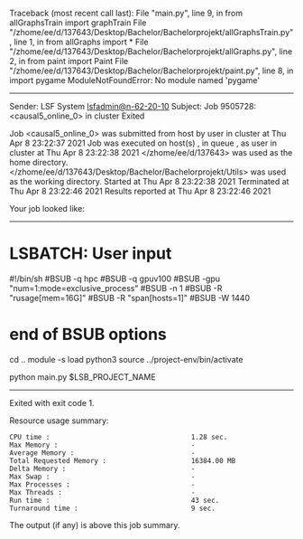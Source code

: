 Traceback (most recent call last):
  File "main.py", line 9, in <module>
    from allGraphsTrain import graphTrain
  File "/zhome/ee/d/137643/Desktop/Bachelor/Bachelorprojekt/allGraphsTrain.py", line 1, in <module>
    from allGraphs import *
  File "/zhome/ee/d/137643/Desktop/Bachelor/Bachelorprojekt/allGraphs.py", line 2, in <module>
    from paint import Paint
  File "/zhome/ee/d/137643/Desktop/Bachelor/Bachelorprojekt/paint.py", line 8, in <module>
    import pygame
ModuleNotFoundError: No module named 'pygame'

------------------------------------------------------------
Sender: LSF System <lsfadmin@n-62-20-10>
Subject: Job 9505728: <causal5_online_0> in cluster <dcc> Exited

Job <causal5_online_0> was submitted from host <n-62-30-4> by user <s183905> in cluster <dcc> at Thu Apr  8 23:22:37 2021
Job was executed on host(s) <n-62-20-10>, in queue <gpuv100>, as user <s183905> in cluster <dcc> at Thu Apr  8 23:22:38 2021
</zhome/ee/d/137643> was used as the home directory.
</zhome/ee/d/137643/Desktop/Bachelor/Bachelorprojekt/Utils> was used as the working directory.
Started at Thu Apr  8 23:22:38 2021
Terminated at Thu Apr  8 23:22:46 2021
Results reported at Thu Apr  8 23:22:46 2021

Your job looked like:

------------------------------------------------------------
# LSBATCH: User input
#!/bin/sh
#BSUB -q hpc
#BSUB -q gpuv100
#BSUB -gpu "num=1:mode=exclusive_process"
#BSUB -n 1
#BSUB -R "rusage[mem=16G]"
#BSUB -R "span[hosts=1]"
#BSUB -W 1440
# end of BSUB options
cd ..
module -s load python3
source ../project-env/bin/activate

python main.py $LSB_PROJECT_NAME


------------------------------------------------------------

Exited with exit code 1.

Resource usage summary:

    CPU time :                                   1.28 sec.
    Max Memory :                                 -
    Average Memory :                             -
    Total Requested Memory :                     16384.00 MB
    Delta Memory :                               -
    Max Swap :                                   -
    Max Processes :                              -
    Max Threads :                                -
    Run time :                                   43 sec.
    Turnaround time :                            9 sec.

The output (if any) is above this job summary.

